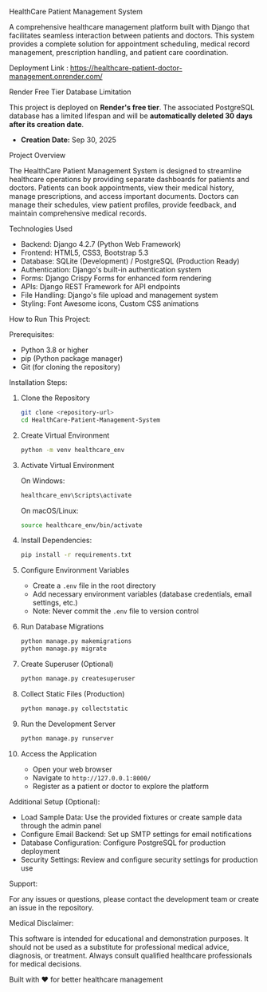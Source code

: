 HealthCare Patient Management System

A comprehensive healthcare management platform built with Django that facilitates seamless interaction between patients and doctors. This system provides a complete solution for appointment scheduling, medical record management, prescription handling, and patient care coordination.

Deployment Link : https://healthcare-patient-doctor-management.onrender.com/

Render Free Tier Database Limitation

This project is deployed on **Render's free tier**. The associated PostgreSQL database has a limited lifespan and will be **automatically deleted 30 days after its creation date**.

* **Creation Date:** Sep 30, 2025

Project Overview

The HealthCare Patient Management System is designed to streamline healthcare operations by providing separate dashboards for patients and doctors. Patients can book appointments, view their medical history, manage prescriptions, and access important documents. Doctors can manage their schedules, view patient profiles, provide feedback, and maintain comprehensive medical records.

Technologies Used

- Backend: Django 4.2.7 (Python Web Framework)
- Frontend: HTML5, CSS3, Bootstrap 5.3
- Database: SQLite (Development) / PostgreSQL (Production Ready)
- Authentication: Django's built-in authentication system
- Forms: Django Crispy Forms for enhanced form rendering
- APIs: Django REST Framework for API endpoints
- File Handling: Django's file upload and management system
- Styling: Font Awesome icons, Custom CSS animations

How to Run This Project:

Prerequisites:

- Python 3.8 or higher
- pip (Python package manager)
- Git (for cloning the repository)

Installation Steps:

1. Clone the Repository
   ```bash
   git clone <repository-url>
   cd HealthCare-Patient-Management-System
   ```

2. Create Virtual Environment
   ```bash
   python -m venv healthcare_env
   ```

3. Activate Virtual Environment
   
   On Windows:
   ```bash
   healthcare_env\Scripts\activate
   ```
   
   On macOS/Linux:
   ```bash
   source healthcare_env/bin/activate
   ```

4. Install Dependencies:
   ```bash
   pip install -r requirements.txt
   ```

5. Configure Environment Variables
   - Create a `.env` file in the root directory
   - Add necessary environment variables (database credentials, email settings, etc.)
   - Note: Never commit the `.env` file to version control

6. Run Database Migrations
   ```bash
   python manage.py makemigrations
   python manage.py migrate
   ```

7. Create Superuser (Optional)
   ```bash
   python manage.py createsuperuser
   ```

8. Collect Static Files (Production)
   ```bash
   python manage.py collectstatic
   ```

9. Run the Development Server
   ```bash
   python manage.py runserver
   ```

10. Access the Application
    - Open your web browser
    - Navigate to `http://127.0.0.1:8000/`
    - Register as a patient or doctor to explore the platform

Additional Setup (Optional):

- Load Sample Data: Use the provided fixtures or create sample data through the admin panel
- Configure Email Backend: Set up SMTP settings for email notifications
- Database Configuration: Configure PostgreSQL for production deployment
- Security Settings: Review and configure security settings for production use

Support:

For any issues or questions, please contact the development team or create an issue in the repository.

Medical Disclaimer:

This software is intended for educational and demonstration purposes. It should not be used as a substitute for professional medical advice, diagnosis, or treatment. Always consult qualified healthcare professionals for medical decisions.




Built with ❤️ for better healthcare management
